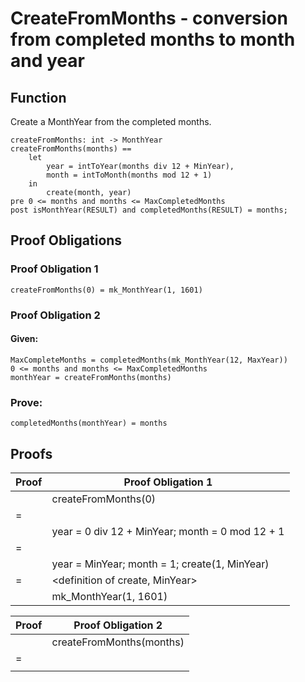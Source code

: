 # CreateFromMonths - conversion from completed months to month and year

## Function

Create a MonthYear from the completed months.

```vdm-sl
createFromMonths: int -> MonthYear
createFromMonths(months) ==
    let
        year = intToYear(months div 12 + MinYear),
        month = intToMonth(months mod 12 + 1)
    in
        create(month, year)
pre 0 <= months and months <= MaxCompletedMonths
post isMonthYear(RESULT) and completedMonths(RESULT) = months;
```

## Proof Obligations

### Proof Obligation 1

```vdm-sl
createFromMonths(0) = mk_MonthYear(1, 1601)
```

### Proof Obligation 2

#### Given:

```vdm-sl
MaxCompleteMonths = completedMonths(mk_MonthYear(12, MaxYear))
0 <= months and months <= MaxCompletedMonths
monthYear = createFromMonths(months)
```

### Prove:

```vdm-sl
completedMonths(monthYear) = months
```

## Proofs

| **Proof** | Proof Obligation 1 |
| ---       | --- |
|           | createFromMonths(0) |
| =         |    <substitution> |
|           | year = 0 div 12 + MinYear; month = 0 mod 12 + 1 |
| =         |    <definition of createFromMonth> |
|           | year = MinYear; month = 1; create(1, MinYear) |
| =         |    <definition of create, MinYear> |
|           | mk_MonthYear(1, 1601) |

| **Proof** | Proof Obligation 2 |
| ---       | --- |
|           | createFromMonths(months) |
| =         |    <function invocation> |
|           | 